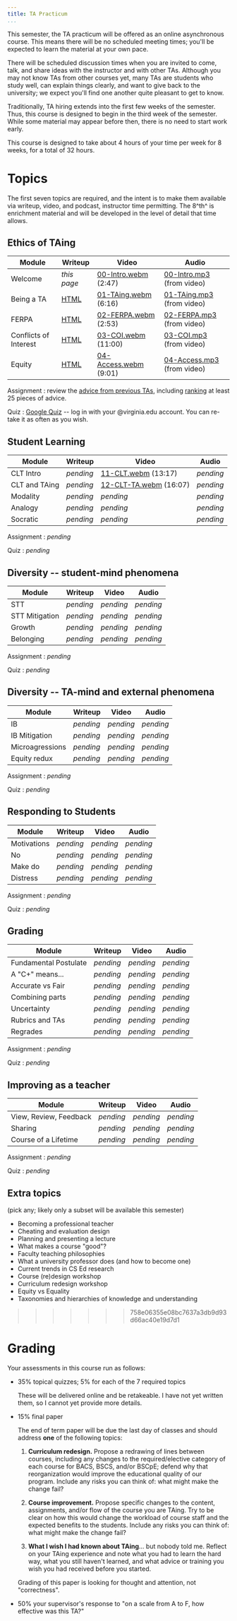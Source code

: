 ```yaml
---
title: TA Practicum
...
```


This semester, the TA practicum will be offered as an online asynchronous course.
This means there will be no scheduled meeting times; you'll be expected to learn the material at your own pace.

There will be scheduled discussion times when you are invited to come, talk, and share ideas with the instructor and with other TAs.
Although you may not know TAs from other courses yet, many TAs are students who study well, can explain things clearly, and want to give back to the university; we expect you'll find one another quite pleasant to get to know.

Traditionally, TA hiring extends into the first few weeks of the semester.
Thus, this course is designed to begin in the third week of the semester.
While some material may appear before then, there is no need to start work early.

This course is designed to take about 4 hours of your time per week for 8 weeks, for a total of 32 hours.

# Topics

The first seven topics are required, and the intent is to make them available via writeup, video, and podcast, instructor time permitting.
The 8^th^ is enrichment material and will be developed in the level of detail that time allows.

## Ethics of TAing

Module | Writeup | Video | Audio
------ | ------- | ----- | -----
Welcome | *this page* | [00-Intro.webm](media/00-Intro.webm) (2:47) | [00-Intro.mp3](media/00-Intro.mp3) (from video)
Being a TA | [HTML](taing.html) | [01-TAing.webm](media/01-TAing.webm) (6:16) | [01-TAing.mp3](media/01-TAing.mp3) (from video)
FERPA | [HTML](ferpa.html) | [02-FERPA.webm](media/02-FERPA.webm) (2:53) | [02-FERPA.mp3](media/02-FERPA.mp3) (from video)
Conflicts of Interest | [HTML](coi.html) | [03-COI.webm](media/03-COI.webm) (11:00) | [03-COI.mp3](media/03-COI.mp3) (from video)
Equity | [HTML](equity.html) | [04-Access.webm](media/04-Access.webm) (9:01) | [04-Access.mp3](media/04-Access.mp3) (from video)

Assignment
:   review the [advice from previous TAs](https://kytos.cs.virginia.edu/cs2910/),
    including [ranking](https://kytos.cs.virginia.edu/cs2910/?vote) at least 25 pieces of advice.

Quiz
:   [Google Quiz](https://docs.google.com/forms/d/e/1FAIpQLSfAqYcoh-rwFxmR0wcboSX1N2nKM8UzJRVsvu-bLRAXieyAbQ/viewform?usp=sf_link) -- log in with your @virginia.edu account. You can re-take it as often as you wish.

## Student Learning

Module | Writeup | Video | Audio
------ | ------- | ----- | -----
CLT Intro | *pending* | [11-CLT.webm](media/11-CLT.webm) (13:17) | *pending*
CLT and TAing | *pending* | [12-CLT-TA.webm](media/12-CLT-TA.webm) (16:07) | *pending*
Modality | *pending* | *pending* | *pending*
Analogy | *pending* | *pending* | *pending*
Socratic | *pending* | *pending* | *pending*

Assignment
:   *pending*

Quiz
:   *pending*

## Diversity -- student-mind phenomena

Module | Writeup | Video | Audio
------ | ------- | ----- | -----
STT | *pending* | *pending* | *pending*
STT Mitigation | *pending* | *pending* | *pending*
Growth | *pending* | *pending* | *pending*
Belonging | *pending* | *pending* | *pending*

Assignment
:   *pending*

Quiz
:   *pending*

## Diversity -- TA-mind and external phenomena

Module | Writeup | Video | Audio
------ | ------- | ----- | -----
IB | *pending* | *pending* | *pending*
IB Mitigation | *pending* | *pending* | *pending*
Microagressions | *pending* | *pending* | *pending*
Equity redux | *pending* | *pending* | *pending*

Assignment
:   *pending*

Quiz
:   *pending*

## Responding to Students 

Module | Writeup | Video | Audio
------ | ------- | ----- | -----
Motivations | *pending* | *pending* | *pending*
No | *pending* | *pending* | *pending*
Make do | *pending* | *pending* | *pending*
Distress | *pending* | *pending* | *pending*

Assignment
:   *pending*

Quiz
:   *pending*

## Grading

Module | Writeup | Video | Audio
------ | ------- | ----- | -----
Fundamental Postulate | *pending* | *pending* | *pending*
A "C+" means... | *pending* | *pending* | *pending*
Accurate vs Fair | *pending* | *pending* | *pending*
Combining parts | *pending* | *pending* | *pending*
Uncertainty | *pending* | *pending* | *pending*
Rubrics and TAs | *pending* | *pending* | *pending*
Regrades | *pending* | *pending* | *pending*

Assignment
:   *pending*

Quiz
:   *pending*

## Improving as a teacher

Module | Writeup | Video | Audio
------ | ------- | ----- | -----
View, Review, Feedback | *pending* | *pending* | *pending*
Sharing | *pending* | *pending* | *pending*
Course of a Lifetime | *pending* | *pending* | *pending*

Assignment
:   *pending*

Quiz
:   *pending*

## Extra topics

(pick any; likely only a subset will be available this semester)

- Becoming a professional teacher
- Cheating and evaluation design
- Planning and presenting a lecture
- What makes a course "good"?
- Faculty teaching philosophies
- What a university professor does (and how to become one)
- Current trends in CS Ed research
- Course (re)design workshop
- Curriculum redesign workshop
- Equity vs Equality
- Taxonomies and hierarchies of knowledge and understanding
>>>>>>> 758e06355e08bc7637a3db9d93d66ac40e19d7d1

# Grading

Your assessments in this course run as follows:

- 35% topical quizzes; 5% for each of the 7 required topics
    
    These will be delivered online and be retakeable.
    I have not yet written them, so I cannot yet provide more details.

- 15% final paper

    The end of term paper will be due the last day of classes and should address **one** of the following topics:
        
    1.  **Curriculum redesign.**  Propose a redrawing of lines between courses, including any changes to the required/elective category of each course for BACS, BSCS, and/or BSCpE; defend why that reorganization would improve the educational quality of our program. Include any risks you can think of: what might make the change fail?

    2.  **Course improvement.**  Propose specific changes to the content, assignments, and/or flow of the course you are TAing. Try to be clear on how this would change the workload of course staff and the expected benefits to the students. Include any risks you can think of: what might make the change fail?

    3.  **What I wish I had known about TAing**… but nobody told me. Reflect on your TAing experience and note what you had to learn the hard way, what you still haven't learned, and what advice or training you wish you had received before you started.
    
    Grading of this paper is looking for thought and attention, not "correctness".

- 50% your supervisor's response to "on a scale from A to F, how effective was this TA?"


